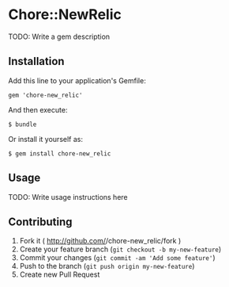 # Chore::NewRelic

TODO: Write a gem description

## Installation

Add this line to your application's Gemfile:

    gem 'chore-new_relic'

And then execute:

    $ bundle

Or install it yourself as:

    $ gem install chore-new_relic

## Usage

TODO: Write usage instructions here

## Contributing

1. Fork it ( http://github.com/<my-github-username>/chore-new_relic/fork )
2. Create your feature branch (`git checkout -b my-new-feature`)
3. Commit your changes (`git commit -am 'Add some feature'`)
4. Push to the branch (`git push origin my-new-feature`)
5. Create new Pull Request
